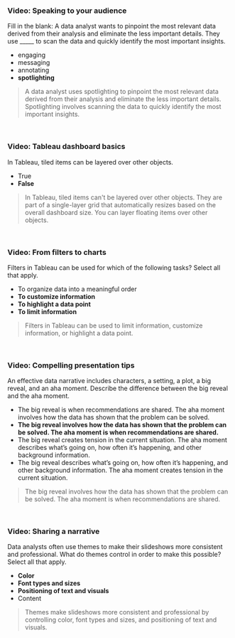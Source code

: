 ### Video: Speaking to your audience

Fill in the blank: A data analyst wants to pinpoint the most relevant data derived from their analysis and eliminate the less important details. They use _____ to scan the data and quickly identify the most important insights.

* engaging
* messaging
* annotating
* **spotlighting**

> A data analyst uses spotlighting to pinpoint the most relevant data derived from their analysis and eliminate the less important details. Spotlighting involves scanning the data to quickly identify the most important insights.

&nbsp;

### Video: Tableau dashboard basics

In Tableau, tiled items can be layered over other objects.

* True
* **False**

> In Tableau, tiled items can't be layered over other objects. They are part of a single-layer grid that automatically resizes based on the overall dashboard size. You can layer floating items over other objects.

&nbsp;

### Video: From filters to charts

Filters in Tableau can be used for which of the following tasks? Select all that apply.


* To organize data into a meaningful order
* **To customize information**
* **To highlight a data point**
* **To limit information**

> Filters in Tableau can be used to limit information, customize information, or highlight a data point.

&nbsp;

### Video: Compelling presentation tips

An effective data narrative includes characters, a setting, a plot, a big reveal, and an aha moment. Describe the difference between the big reveal and the aha moment.

* The big reveal is when recommendations are shared. The aha moment involves how the data has shown that the problem can be solved. 
* **The big reveal involves how the data has shown that the problem can be solved. The aha moment is when recommendations are shared.**
* The big reveal creates tension in the current situation. The aha moment describes what’s going on, how often it’s happening, and other background information.
* The big reveal describes what’s going on, how often it’s happening, and other background information. The aha moment  creates tension in the current situation. 

> The big reveal involves how the data has shown that the problem can be solved. The aha moment is when recommendations are shared.

&nbsp;

### Video: Sharing a narrative

Data analysts often use themes to make their slideshows more consistent and professional. What do themes control in order to make this possible? Select all that apply.

* **Color**
* **Font types and sizes**
* **Positioning of text and visuals**
* Content

> Themes make slideshows more consistent and professional by controlling color, font types and sizes, and positioning of text and visuals.
